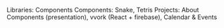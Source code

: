Libraries: Components
Components: Snake, Tetris
Projects: About Components (presentation), vvork (React + firebase), Calendar & Events

<!---
devholiday/devholiday is a ✨ special ✨ repository because its `README.md` (this file) appears on your GitHub profile.
You can click the Preview link to take a look at your changes.
--->
